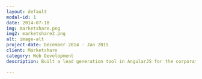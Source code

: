 ```yaml
---
layout: default
modal-id: 1
date: 2014-07-18
img: marketshare.png
img2: marketshare2.png
alt: image-alt
project-date: December 2014 - Jan 2015
client: Marketshare
category: Web Development
description: Built a lead generation tool in AngularJS for the corporate website. Captured user input to feed into a predictive analytics API to generate results that entices visitors to contact the sales team. Implemented Node API to generate PDF with PhantomJS that formatted results for visitor download. Integrated with Pardot API to save prospect information Salesforce.

---
```

